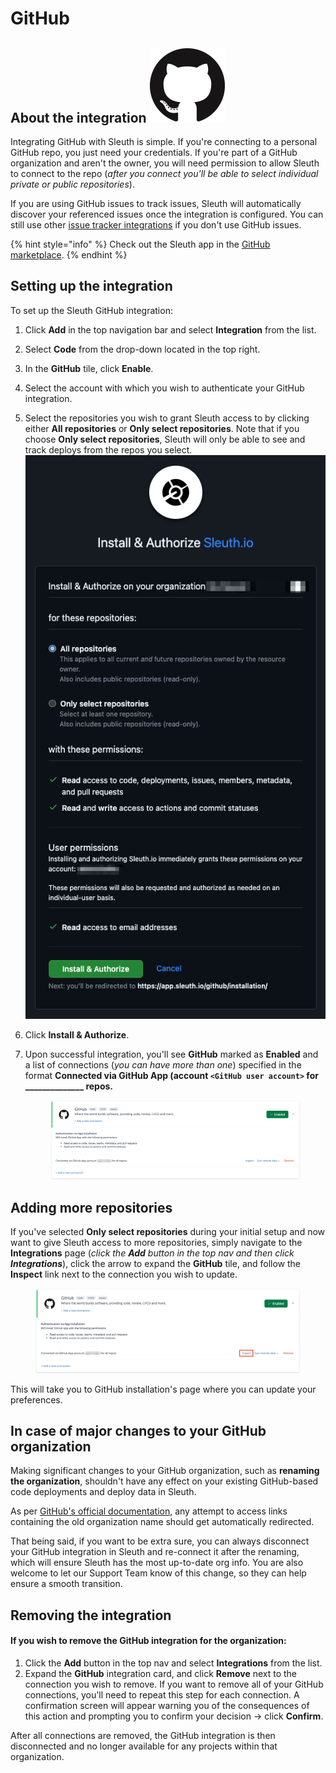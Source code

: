 # GitHub

## About the integration <img src="../../.gitbook/assets/github-mark-120px-plus.png" alt="" data-size="line">

Integrating GitHub with Sleuth is simple. If you're connecting to a personal GitHub repo, you just need your credentials. If you're part of a GitHub organization and aren't the owner, you will need permission to allow Sleuth to connect to the repo (_after you connect you'll be able to select individual private or public repositories_).

If you are using GitHub issues to track issues, Sleuth will automatically discover your referenced issues once the integration is configured. You can still use other [issue tracker integrations](../issue-trackers/) if you don't use GitHub issues.

{% hint style="info" %}
Check out the Sleuth app in the [GitHub marketplace](https://github.com/marketplace/sleuth-deployment-tracking).
{% endhint %}

## Setting up the integration

To set up the Sleuth GitHub integration:

1. Click **Add** in the top navigation bar and select **Integration** from the list.
2. Select **Code** from the drop-down located in the top right.
3. In the **GitHub** tile, click **Enable**.
4. Select the account with which you wish to authenticate your GitHub integration.
5. Select the repositories you wish to grant Sleuth access to by clicking either **All repositories** or **Only select repositories**. Note that if you choose **Only select repositories**, Sleuth will only be able to see and track deploys from the repos you select.\
   ![](<../../.gitbook/assets/image (122).png>)
6. Click **Install & Authorize**.
7.  Upon successful integration, you'll see **GitHub** marked as **Enabled** and a list of connections (_you can have more than one_) specified in the format **Connected via GitHub App (account `<GitHub user account>` for \_\_\_\_\_\_\_\_\_\_\_\_\_\_ repos.**&#x20;

    <figure><img src="../../.gitbook/assets/image (119).png" alt=""><figcaption></figcaption></figure>

## Adding more repositories

If you've selected **Only select repositories** during your initial setup and now want to give Sleuth access to more repositories, simply navigate to the **Integrations** page (_click the **Add** button in the top nav and then click **Integrations**_), click the arrow to expand the **GitHub** tile, and follow the **Inspect** link next to the connection you wish to update.

<figure><img src="../../.gitbook/assets/image (120).png" alt=""><figcaption></figcaption></figure>

This will take you to GitHub installation's page where you can update your preferences.



## In case of major changes to your GitHub organization

Making significant changes to your GitHub organization, such as **renaming the organization**, shouldn't have any effect on your existing GitHub-based code deployments and deploy data in Sleuth.&#x20;

As per [GitHub's official documentation](https://docs.github.com/en/organizations/managing-organization-settings/renaming-an-organization), any attempt to access links containing the old organization name should get automatically redirected.

That being said, if you want to be extra sure, you can always disconnect your GitHub integration in Sleuth and re-connect it after the renaming, which will ensure Sleuth has the most up-to-date org info. You are also welcome to let our Support Team know of this change, so they can help ensure a smooth transition.

## Removing the integration

#### If you wish to remove the GitHub integration for the organization:

1. Click the **Add** button in the top nav and select **Integrations** from the list.
2. Expand the **GitHub** integration card, and click **Remove** next to the connection you wish to remove. If you want to remove all of your GitHub connections, you'll need to repeat this step for each connection. A confirmation screen will appear warning you of the consequences of this action and prompting you to confirm your decision -> click **Confirm**.

After all connections are removed, the GitHub integration is then disconnected and no longer available for any projects within that organization.
